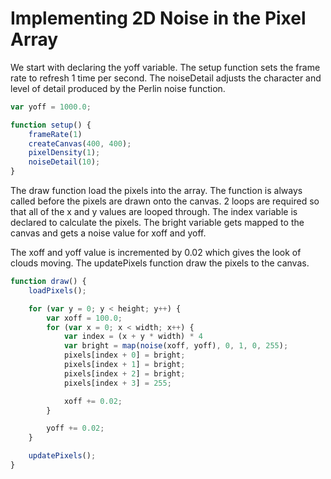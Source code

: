 # Implementing 2D Noise in the Pixel Array


We start with declaring the yoff variable. The setup function sets the frame rate to refresh 1 time per second. The noiseDetail adjusts the character and level of detail produced by the Perlin noise function. 
```js
var yoff = 1000.0;

function setup() {
	frameRate(1)
	createCanvas(400, 400);
	pixelDensity(1);
	noiseDetail(10);
}
```
The draw function load the pixels into the array. The function is always called before the pixels are drawn onto the canvas. 2 loops are required so that all of the x and y values are looped through. The index variable is declared to calculate the pixels. The bright variable gets mapped to the canvas and gets a noise value for xoff and yoff. 

The xoff and yoff value is incremented by 0.02 which gives the look of clouds moving. The updatePixels function draw the pixels to the canvas. 

```js
function draw() {
	loadPixels();

	for (var y = 0; y < height; y++) {
		var xoff = 100.0;
		for (var x = 0; x < width; x++) {
			var index = (x + y * width) * 4
			var bright = map(noise(xoff, yoff), 0, 1, 0, 255);
			pixels[index + 0] = bright;
			pixels[index + 1] = bright;
			pixels[index + 2] = bright;
			pixels[index + 3] = 255;

			xoff += 0.02;
		}

		yoff += 0.02;
	}

	updatePixels();
}
```
